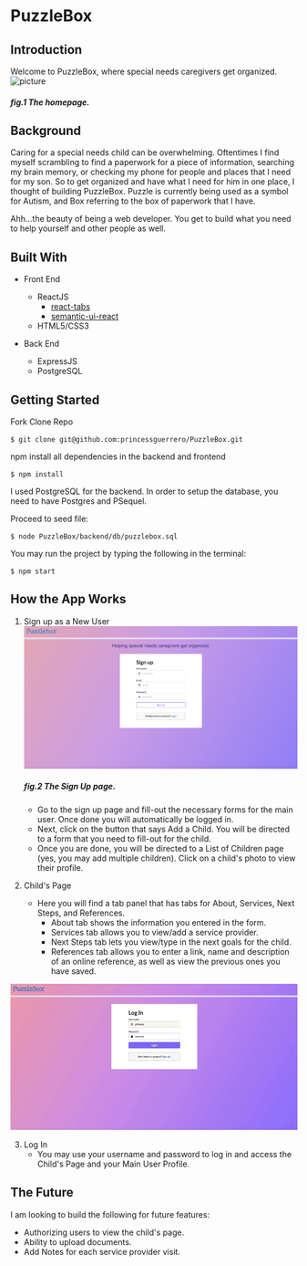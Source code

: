 # PuzzleBox

## Introduction
Welcome to PuzzleBox, where special needs caregivers get organized.
![picture](projpics/puzzleimage.png)
##### fig.1 The homepage.

## Background
Caring for a special needs child can be overwhelming.  Oftentimes I find myself scrambling to find a paperwork for a piece of information, searching my brain memory, or checking my phone for people and places that I need for my son.  So to get organized and have what I need for him in one place, I thought of building PuzzleBox.  Puzzle is currently being used as a symbol for Autism, and Box referring to the box of paperwork that I have.  

Ahh...the beauty of being a web developer.  You get to build what you need to help yourself and other people as well.

## Built With
* Front End
     - ReactJS
          - [react-tabs](https://www.npmjs.com/package/react-tabs)
          - [semantic-ui-react](https://react.semantic-ui.com/introduction)
    - HTML5/CSS3

* Back End
    - ExpressJS
    - PostgreSQL


## Getting Started
Fork Clone Repo
```
$ git clone git@github.com:princessguerrero/PuzzleBox.git
```

npm install all dependencies in the backend and frontend
```
$ npm install
```

I used PostgreSQL for the backend.  In order to setup the database, you need to have Postgres and PSequel.  

Proceed to seed file:

```
$ node PuzzleBox/backend/db/puzzlebox.sql
```

You may run the project by typing the following in the terminal:

```
$ npm start
```

## How the App Works
1.  Sign up as a New User
    ![picture](projpics/sign-inpage.png)
    ##### fig.2 The Sign Up page.
     * Go to the sign up page and fill-out the necessary forms for the main user.  Once done you will automatically be logged in.
     * Next, click on the button that says Add a Child.  You will be directed to a form that you need to fill-out for the child.
     * Once you are done, you will be directed to a List of Children page (yes, you may add multiple children).  Click on a child's photo to view their profile.

2.  Child's Page
     * Here you will find a tab panel that has tabs for About, Services, Next Steps, and References.
          - About tab shows the information you entered in the form.
          - Services tab allows you to view/add a service provider.
          - Next Steps tab lets you view/type in the next goals for the child.
          - References tab allows you to enter a link, name and description of an online reference, as well as view the previous ones you have saved.
<img src="./projgifs/login.gif" alt="gif of main user loggin in" />

3. Log In
     * You may use your username and password to log in and access the Child's Page and your Main User Profile.
     

## The Future
I am looking to build the following for future features:
* Authorizing users to view the child's page.
* Ability to upload documents.
* Add Notes for each service provider visit.
